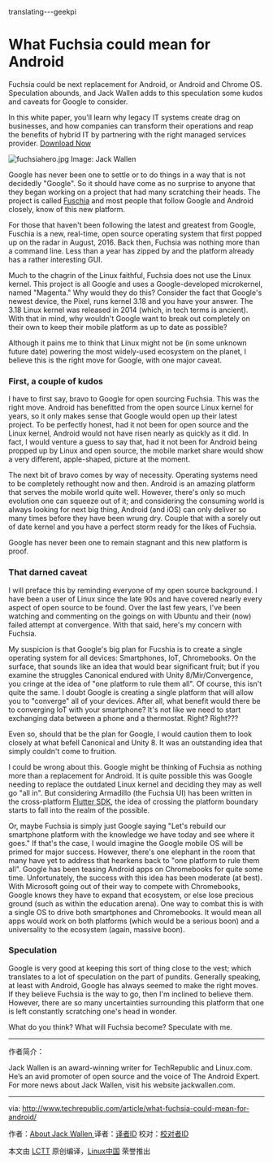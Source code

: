 translating---geekpi

What Fuchsia could mean for Android
============================================================

Fuchsia could be next replacement for Android, or Android and Chrome OS. Speculation abounds, and Jack Wallen adds to this speculation some kudos and caveats for Google to consider.

In this white paper, you’ll learn why legacy IT systems create drag on businesses, and how companies can transform their operations and reap the benefits of hybrid IT by partnering with the right managed services provider. [Download Now][9]

 ![fuchsiahero.jpg](https://tr1.cbsistatic.com/hub/i/r/2017/05/16/d2a51714-2cd0-4fd5-9639-a6f2f8140c2e/resize/770x/10063b88bf93990b65e5d14ee33a0aac/fuchsiahero.jpg) Image: Jack Wallen

Google has never been one to settle or to do things in a way that is not decidedly "Google". So it should have come as no surprise to anyone that they began working on a project that had many scratching their heads. The project is called [Fuschia][6] and most people that follow Google and Android closely, know of this new platform.

For those that haven't been following the latest and greatest from Google, Fuschia is a new, real-time, open source operating system that first popped up on the radar in August, 2016\. Back then, Fuchsia was nothing more than a command line. Less than a year has zipped by and the platform already has a rather interesting GUI.

Much to the chagrin of the Linux faithful, Fuchsia does not use the Linux kernel. This project is all Google and uses a Google-developed microkernel, named "Magenta." Why would they do this? Consider the fact that Google's newest device, the Pixel, runs kernel 3.18 and you have your answer. The 3.18 Linux kernel was released in 2014 (which, in tech terms is ancient). With that in mind, why wouldn't Google want to break out completely on their own to keep their mobile platform as up to date as possible?

Although it pains me to think that Linux might not be (in some unknown future date) powering the most widely-used ecosystem on the planet, I believe this is the right move for Google, with one major caveat.

### First, a couple of kudos

I have to first say, bravo to Google for open sourcing Fuchsia. This was the right move. Android has benefitted from the open source Linux kernel for years, so it only makes sense that Google would open up their latest project. To be perfectly honest, had it not been for open source and the Linux kernel, Android would not have risen nearly as quickly as it did. In fact, I would venture a guess to say that, had it not been for Android being propped up by Linux and open source, the mobile market share would show a very different, apple-shaped, picture at the moment.

The next bit of bravo comes by way of necessity. Operating systems need to be completely rethought now and then. Android is an amazing platform that serves the mobile world quite well. However, there's only so much evolution one can squeeze out of it; and considering the consuming world is always looking for next big thing, Android (and iOS) can only deliver so many times before they have been wrung dry. Couple that with a sorely out of date kernel and you have a perfect storm ready for the likes of Fuchsia.

Google has never been one to remain stagnant and this new platform is proof.

### That darned caveat

I will preface this by reminding everyone of my open source background. I have been a user of Linux since the late 90s and have covered nearly every aspect of open source to be found. Over the last few years, I've been watching and commenting on the goings on with Ubuntu and their (now) failed attempt at convergence. With that said, here's my concern with Fuchsia.

My suspicion is that Google's big plan for Fucshia is to create a single operating system for all devices: Smartphones, IoT, Chromebooks. On the surface, that sounds like an idea that would bear significant fruit; but if you examine the struggles Canonical endured with Unity 8/Mir/Convergence, you cringe at the idea of "one platform to rule them all". Of course, this isn't quite the same. I doubt Google is creating a single platform that will allow you to "converge" all of your devices. After all, what benefit would there be to converging IoT with your smartphone? It's not like we need to start exchanging data between a phone and a thermostat. Right? Right???

Even so, should that be the plan for Google, I would caution them to look closely at what befell Canonical and Unity 8\. It was an outstanding idea that simply couldn't come to fruition.

I could be wrong about this. Google might be thinking of Fuchsia as nothing more than a replacement for Android. It is quite possible this was Google needing to replace the outdated Linux kernel and deciding they may as well go "all in". But considering Armadillo (the Fuchsia UI) has been written in the cross-platform [Flutter SDK][7], the idea of crossing the platform boundary starts to fall into the realm of the possible.

Or, maybe Fuchsia is simply just Google saying "Let's rebuild our smartphone platform with the knowledge we have today and see where it goes." If that's the case, I would imagine the Google mobile OS will be primed for major success. However, there's one elephant in the room that many have yet to address that hearkens back to "one platform to rule them all". Google has been teasing Android apps on Chromebooks for quite some time. Unfortunately, the success with this idea has been moderate (at best). With Microsoft going out of their way to compete with Chromebooks, Google knows they have to expand that ecosystem, or else lose precious ground (such as within the education arena). One way to combat this is with a single OS to drive both smartphones and Chromebooks. It would mean all apps would work on both platforms (which would be a serious boon) and a universality to the ecosystem (again, massive boon).

### Speculation

Google is very good at keeping this sort of thing close to the vest; which translates to a lot of speculation on the part of pundits. Generally speaking, at least with Android, Google has always seemed to make the right moves. If they believe Fuchsia is the way to go, then I'm inclined to believe them. However, there are so many uncertainties surrounding this platform that one is left constantly scratching one's head in wonder.

What do you think? What will Fuchsia become? Speculate with me.

--------------------------------------------------------------------------------

作者简介：

Jack Wallen is an award-winning writer for TechRepublic and Linux.com. He’s an avid promoter of open source and the voice of The Android Expert. For more news about Jack Wallen, visit his website jackwallen.com.

-------------------

via: http://www.techrepublic.com/article/what-fuchsia-could-mean-for-android/

作者：[About Jack Wallen ][a]
译者：[译者ID](https://github.com/译者ID)
校对：[校对者ID](https://github.com/校对者ID)

本文由 [LCTT](https://github.com/LCTT/TranslateProject) 原创编译，[Linux中国](https://linux.cn/) 荣誉推出

[a]:http://www.techrepublic.com/article/what-fuchsia-could-mean-for-android/#modal-bio
[1]:http://www.techrepublic.com/article/biometric-mobile-payments-will-hit-2b-this-year/
[2]:http://www.techrepublic.com/article/apple-invests-200m-in-us-manufacturing-to-help-corning-produce-new-state-of-the-art-glass/
[3]:http://www.techrepublic.com/article/google-will-soon-require-android-for-work-profiles-for-enterprise-users/
[4]:http://www.techrepublic.com/newsletters/
[5]:http://www.techrepublic.com/article/what-fuchsia-could-mean-for-android/#postComments
[6]:https://github.com/fuchsia-mirror
[7]:https://flutter.io/
[8]:http://intent.cbsi.com/redir?tag=medc-content-top-leaderboard&siteId=11&rsid=cbsitechrepublicsite&pagetype=article&sl=en&sc=us&topicguid=09288d3a-8606-11e2-a661-024c619f5c3d&assetguid=714cb8ff-ebf0-4584-a421-e8464aae66cf&assettype=content_article&ftag_cd=LGN3588bd2&devicetype=desktop&viewguid=4c47ca57-283d-4861-a131-09e058b652ac&q=&ctype=docids;promo&cval=33109435;7205&ttag=&ursuid=&bhid=&destUrl=http%3A%2F%2Fwww.techrepublic.com%2Fresource-library%2Fwhitepapers%2Ftaming-it-complexity-with-managed-services-japanese%2F%3Fpromo%3D7205%26ftag%3DLGN3588bd2%26cval%3Dcontent-top-leaderboard
[9]:http://intent.cbsi.com/redir?tag=medc-content-top-leaderboard&siteId=11&rsid=cbsitechrepublicsite&pagetype=article&sl=en&sc=us&topicguid=09288d3a-8606-11e2-a661-024c619f5c3d&assetguid=714cb8ff-ebf0-4584-a421-e8464aae66cf&assettype=content_article&ftag_cd=LGN3588bd2&devicetype=desktop&viewguid=4c47ca57-283d-4861-a131-09e058b652ac&q=&ctype=docids;promo&cval=33109435;7205&ttag=&ursuid=&bhid=&destUrl=http%3A%2F%2Fwww.techrepublic.com%2Fresource-library%2Fwhitepapers%2Ftaming-it-complexity-with-managed-services-japanese%2F%3Fpromo%3D7205%26ftag%3DLGN3588bd2%26cval%3Dcontent-top-leaderboard
[10]:http://www.techrepublic.com/rssfeeds/topic/android/
[11]:http://www.techrepublic.com/meet-the-team/us/jack-wallen/
[12]:https://twitter.com/intent/user?screen_name=jlwallen
